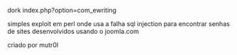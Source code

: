 dork index.php?option=com_ewriting

simples exploit em perl onde usa a falha sql injection para encontrar senhas de sites desenvolvidos usando o joomla.com

criado por mutr0l
